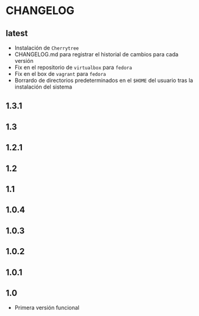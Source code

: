 # CHANGELOG

## latest

* Instalación de `Cherrytree`
* CHANGELOG.md para registrar el historial de cambios para cada versión
* Fix en el repositorio de `virtualbox` para `fedora`
* Fix en el box de `vagrant` para `fedora`
* Borrardo de directorios predeterminados en el `$HOME` del usuario tras la instalación del sistema

## 1.3.1

## 1.3

## 1.2.1

## 1.2

## 1.1

## 1.0.4

## 1.0.3

## 1.0.2

## 1.0.1

## 1.0

* Primera versión funcional
